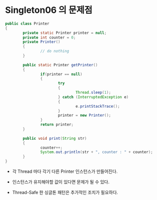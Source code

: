 # Singleton06 의 문제점

```java
public class Printer 
{
		private static Printer printer = null;
		private int counter = 0;
		private Printer()
		{
				// do nothing
		}
		
		public static Printer getPrinter()
		{
				if(printer == null)
				{
						try 
						{
								Thread.sleep(1);
						} catch (InterruptedException e) 
						{
								e.printStackTrace();
						}
						printer = new Printer();
				}
				return printer;
		}
		
		public void print(String str)
		{
				counter++;
				System.out.println(str + ", counter : " + counter);
		}
}

```

* 각 Thread 마다 각기 다른 Printer 인스턴스가 만들어진다.

* 인스턴스가 유지해야할 값이 있다면 문제가 될 수 있다.

* Thread-Safe 한 싱글톤 패턴은 추가적인 조치가 필요하다.